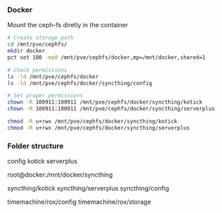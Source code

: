 ### Docker

Mount the ceph-fs diretly in the container

```bash
# Create storage path
cd /mnt/pve/cephfs/
mkdir docker
pct set 100 -mp0 /mnt/pve/cephfs/docker,mp=/mnt/docker,shared=1

# Check permissions
ls -ld /mnt/pve/cephfs/docker
ls -ld /mnt/pve/cephfs/docker/syncthing/config

# Set proper permissions
chown -R 100911:100911 /mnt/pve/cephfs/docker/syncthing/kotick
chown -R 100911:100911 /mnt/pve/cephfs/docker/syncthing/serverplus

chmod -R u+rwx /mnt/pve/cephfs/docker/syncthing/kotick
chmod -R u+rwx /mnt/pve/cephfs/docker/syncthing/serverplus
```

### Folder structure

config
kotick
serverplus

root@docker:/mnt/docker/syncthing

syncthing/kotick
syncthing/serverplus
syncthing/config

timemachine/rox/config
timemachine/rox/storage